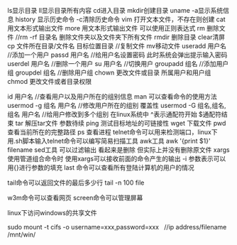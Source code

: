 ls显示目录  ll显示目录所有内容
cd进入目录
mkdir创建目录
uname -a显示系统信息
history  显示历史命令 -c清除历史命令
vim  打开文本文件，不存在则创建
cat  用文本形式输出文件
more 用文本形式输出文件 可以使用正则表达式
rm   删除文件   //rm -rf 目录名 删除文件夹以及文件夹下所有文件
rmdir  删除目录
clear清屏
cp 文件所在目录/文件名  目标位置目录  //复制文件
mv移动文件
useradd 用户名 //添加一个用户
passd 用户名 //给用户名设置密码 此时系统会弹出提示输入密码
userdel  用户名  //删除一个用户
su 用户名  //切换用户
groupadd 组名  //添加用户组
groupdel 组名 //删除用户组
chown   更改文件或目录 所属用户和用户组
chmod 更改文件或者目录权限

id 用户名 //查看用户以及用户所在的组别信息
man  可以查看命令的使用方法
usermod -g 组名 用户名  //修改用户所在的组别  覆盖性
usermod -G 组名,组名,组名  用户名  //给用户修改到多个组别
在linux系统中  ^表示通配符开始 $通配符结束
tar 解压tar文件 参数待续
ping 测试目标地址的可链接性
wget 下载文件
pwd查看当前所在的完整路径
ps 查看进程
telnet命令可以用来检测端口，linux下用.sh脚本输入telnet命令可以编写简易扫描工具
awk工具 awk '{print $1}' filename
sed工具 可以过滤输出 看起来是删除 但实际上并没有删除原文件
xargs 使用管道组合命令时 使用xargs可以接收前面的命令产生的输出  -i 参数表示可以用{}进行参数的填充
last 命令可以查看所有登陆计算机的用户的情况

tail命令可以返回文件的最后多少行 tail -n 100 file

w3m命令可以查看网页
screen命令可以管理屏幕

linux下访问windows的共享文件

sudo mount -t cifs -o username=xxx,password=xxx   //ip address/filename  /mnt/win/
